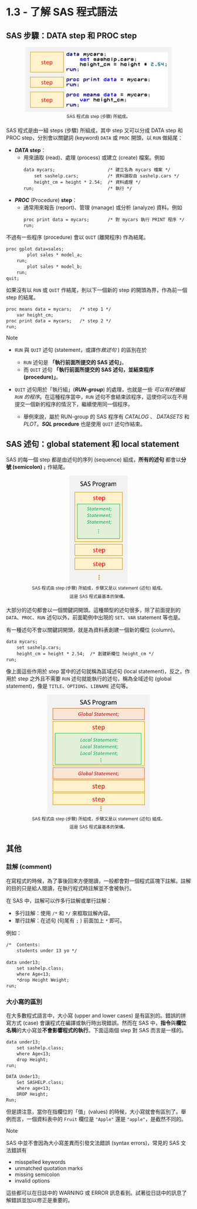 # 1.3 - 了解 SAS 程式語法

## SAS 步驟：DATA step 和 PROC step
<p align="center"><img src="./pic/sas-steps.png" width="400"><br><sup>SAS 程式由 step (步驟) 所組成。</sup></p>

SAS 程式是由一組 steps (步驟) 所組成，其中 step 又可以分成 DATA step 和 PROC step，分別會以關鍵詞 (keyword) `DATA` 或 `PROC` 開頭，以 `RUN` 做結尾：
- ***DATA* step**：
    - 用來讀取 (read)、處理 (process) 或建立 (create) 檔案。例如
        ```sas
        data mycars;                    /* 建立名為 mycars 檔案 */
            set sashelp.cars;           /* 資料讀取自 sashelp.cars */
            height_cm = height * 2.54;  /* 資料處理 */
        run;                            /* 執行 */
        ```
- ***PROC*** (Procedure) **step**：
    - 通常用來報告 (report)、管理 (manage) 或分析 (analyze) 資料。例如
        ```sas
        proc print data = mycars;       /* 對 mycars 執行 PRINT 程序 */
        run;
        ```

不過有一些程序 (procedure) 會以 `QUIT` (離開程序) 作為結尾。
```sas
proc gplot data=sales;
        plot sales * model_a;
    run;
        plot sales * model_b;
    run;
quit;
```

如果沒有以 `RUN` 或 `QUIT` 作結尾，則以下一個新的 step 的開頭為界，作為前一個 step 的結尾。
```sas
proc means data = mycars;   /* step 1 */
    var height_cm;
proc print data = mycars;   /* step 2 */
run;
```

> [!note]
> - `RUN` 與 `QUIT` 述句 (statement，或譯作*敘述句* ) 的區別在於
>      - `RUN` 述句是 **「執行前面所提交的 SAS 述句」**。
>      - 而 `QUIT` 述句 **「執行前面所提交的 SAS 述句，並結束程序 (procedure)」**。
> 
> - `QUIT` 述句用於「執行組」(***RUN-group***) 的處理，也就是一些 *可以有好幾組 `RUN` 的程序*。在這種程序當中，`RUN` 述句不會結束該程序，這使你可以在不用提交一個新的程序的情況下，繼續使用同一個程序。
>      - 舉例來說，屬於 RUN-group 的 SAS 程序有 *CATALOG* 、 *DATASETS* 和 *PLOT*。***SQL* procedure** 也是使用 `QUIT` 述句作結束。
>


## SAS 述句：global statement 和 local statement

SAS 的每一個 step 都是由述句的序列 (sequence) 組成，**所有的述句** 都會以**分號 (semicolon) `;`** 作結尾。

<p align="center"><img src="./pic/sas-pgm-structure1.png" width="160"><br><sup>SAS 程式由 step (步驟) 所組成，步驟又是以 statement (述句) 組成。<br>這是 SAS 程式最基本的架構。</sup></p>

大部分的述句都會以一個關鍵詞開頭。這種類型的述句很多，除了前面提到的 `DATA`、`PROC`、`RUN` 述句以外，前面範例中出現的 `SET`、`VAR` statement 等也是。

有一種述句不會以關鍵詞開頭，就是為資料表創建一個新的欄位 (column)。
```sas
data mycars;                    
    set sashelp.cars;           
    height_cm = height * 2.54;  /* 創建新欄位 height_cm */
run;                            
```
像上面這些作用於 step 當中的述句就稱為區域述句 (local statement)，反之，作用於 step 之外且不需要 `RUN` 述句就能執行的述句，稱為全域述句 (global statement)，像是 `TITLE`、`OPTIONS`、`LIBNAME` 述句等。

<p align="center"><img src="./pic/sas-pgm-structure2.png" width="280"><br><sup>SAS 程式由 step (步驟) 所組成，步驟又是以 statement (述句) 組成。<br>這是 SAS 程式最基本的架構。</sup></p>

## 其他

### 註解 (comment)
在寫程式的時候，為了事後回來方便閱讀，一般都會對一個程式區塊下註解。註解的目的只是給人閱讀，在執行程式時註解並不會被執行。

在 SAS 中，註解可以作多行註解或單行註解：
- 多行註解：使用 `/*` 和 `*/` 來框取註解內容。
- 單行註解：在述句 (句尾有 `;` ) 前面加上 `*` 即可。

例如：
```sas
/*  Contents:
    students under 13 yo */

data under13;
    set sashelp.class;
    where Age<13;
    *drop Height Weight;
run;
```

### 大小寫的區別

在大多數程式語言中，大小寫 (upper and lower cases) 是有區別的。錯誤的拼寫方式 (case) 會讓程式在編譯或執行時出現錯誤。然而在 SAS 中，**指令**與**欄位名稱**的大小寫並**不會影響程式的執行**。下面這兩個 step 對 SAS 而言是一樣的。

```sas
data under13;
    set sashelp.class;
    where Age<13;
    drop Height;
run;
```
```sas
DATA Under13;
    Set SASHELP.class;
    where age<13;
    DROP Height;
Run;
```

但是請注意，當你在指欄位的「值」(values) 的時候，大小寫就會有區別了。舉例而言，一個資料表中的 `Fruit` 欄位是 `"Apple"` 還是 `"apple"`，是截然不同的。

> [!note]
> SAS 中並不會因為大小寫差異而引發文法錯誤 (syntax errors)，常見的 SAS 文法錯誤有
> - misspelled keywords
> - unmatched quotation marks
> - missing semicolon
> - invalid options
> 
> 這些都可以在日誌中的 WARNING 或 ERROR 訊息看到。試著從日誌中的訊息了解錯誤並加以修正是重要的。